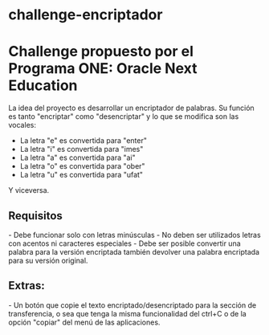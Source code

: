 # challenge-encriptador
<h1> Challenge propuesto por el Programa ONE: Oracle Next Education </h1>

La idea del proyecto es desarrollar un encriptador de palabras. Su función es tanto "encriptar" como "desencriptar" y lo que se modifica son las vocales:
- La letra "e" es convertida para "enter"
- La letra "i" es convertida para "imes"
- La letra "a" es convertida para "ai"
- La letra "o" es convertida para "ober"
- La letra "u" es convertida para "ufat"
 
 Y viceversa.

<h2> Requisitos </h2>
- Debe funcionar solo con letras minúsculas
- No deben ser utilizados letras con acentos ni caracteres especiales
- Debe ser posible convertir una palabra para la versión encriptada también devolver una palabra encriptada para su versión original.

<h2> Extras: </h2>
- Un botón que copie el texto encriptado/desencriptado para la sección de transferencia, o sea que tenga la misma funcionalidad del ctrl+C o de la opción "copiar" del menú de las aplicaciones.
